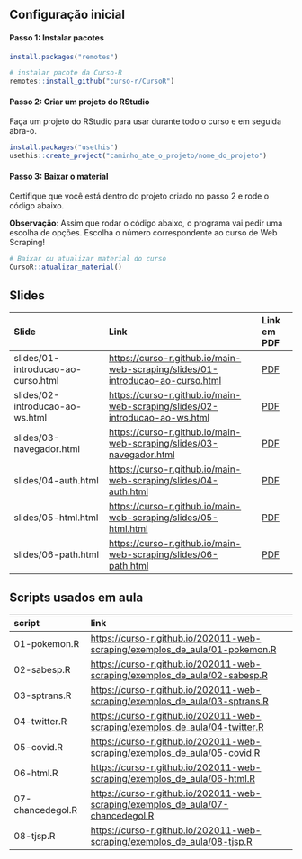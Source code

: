 
<!-- README.md is generated from README.Rmd. Please edit that file -->

## Configuração inicial

#### Passo 1: Instalar pacotes

``` r
install.packages("remotes")

# instalar pacote da Curso-R
remotes::install_github("curso-r/CursoR")
```

#### Passo 2: Criar um projeto do RStudio

Faça um projeto do RStudio para usar durante todo o curso e em seguida
abra-o.

``` r
install.packages("usethis")
usethis::create_project("caminho_ate_o_projeto/nome_do_projeto")
```

#### Passo 3: Baixar o material

Certifique que você está dentro do projeto criado no passo 2 e rode o
código abaixo.

**Observação**: Assim que rodar o código abaixo, o programa vai pedir
uma escolha de opções. Escolha o número correspondente ao curso de Web
Scraping!

``` r
# Baixar ou atualizar material do curso
CursoR::atualizar_material()
```

## Slides

| Slide                              | Link                                                                                                                                                                                    | Link em PDF                                                                                       |
|:-----------------------------------|:----------------------------------------------------------------------------------------------------------------------------------------------------------------------------------------|:--------------------------------------------------------------------------------------------------|
| slides/01-introducao-ao-curso.html | <a href="https://curso-r.github.io/main-web-scraping/slides/01-introducao-ao-curso.html" class="uri">https://curso-r.github.io/main-web-scraping/slides/01-introducao-ao-curso.html</a> | <a href='https://curso-r.github.io/main-web-scraping/slides/01-introducao-ao-curso.pdf'> PDF </a> |
| slides/02-introducao-ao-ws.html    | <a href="https://curso-r.github.io/main-web-scraping/slides/02-introducao-ao-ws.html" class="uri">https://curso-r.github.io/main-web-scraping/slides/02-introducao-ao-ws.html</a>       | <a href='https://curso-r.github.io/main-web-scraping/slides/02-introducao-ao-ws.pdf'> PDF </a>    |
| slides/03-navegador.html           | <a href="https://curso-r.github.io/main-web-scraping/slides/03-navegador.html" class="uri">https://curso-r.github.io/main-web-scraping/slides/03-navegador.html</a>                     | <a href='https://curso-r.github.io/main-web-scraping/slides/03-navegador.pdf'> PDF </a>           |
| slides/04-auth.html                | <a href="https://curso-r.github.io/main-web-scraping/slides/04-auth.html" class="uri">https://curso-r.github.io/main-web-scraping/slides/04-auth.html</a>                               | <a href='https://curso-r.github.io/main-web-scraping/slides/04-auth.pdf'> PDF </a>                |
| slides/05-html.html                | <a href="https://curso-r.github.io/main-web-scraping/slides/05-html.html" class="uri">https://curso-r.github.io/main-web-scraping/slides/05-html.html</a>                               | <a href='https://curso-r.github.io/main-web-scraping/slides/05-html.pdf'> PDF </a>                |
| slides/06-path.html                | <a href="https://curso-r.github.io/main-web-scraping/slides/06-path.html" class="uri">https://curso-r.github.io/main-web-scraping/slides/06-path.html</a>                               | <a href='https://curso-r.github.io/main-web-scraping/slides/06-path.pdf'> PDF </a>                |

## Scripts usados em aula

| script           | link                                                                                                                                                                                      |
|:-----------------|:------------------------------------------------------------------------------------------------------------------------------------------------------------------------------------------|
| 01-pokemon.R     | <a href="https://curso-r.github.io/202011-web-scraping/exemplos_de_aula/01-pokemon.R" class="uri">https://curso-r.github.io/202011-web-scraping/exemplos_de_aula/01-pokemon.R</a>         |
| 02-sabesp.R      | <a href="https://curso-r.github.io/202011-web-scraping/exemplos_de_aula/02-sabesp.R" class="uri">https://curso-r.github.io/202011-web-scraping/exemplos_de_aula/02-sabesp.R</a>           |
| 03-sptrans.R     | <a href="https://curso-r.github.io/202011-web-scraping/exemplos_de_aula/03-sptrans.R" class="uri">https://curso-r.github.io/202011-web-scraping/exemplos_de_aula/03-sptrans.R</a>         |
| 04-twitter.R     | <a href="https://curso-r.github.io/202011-web-scraping/exemplos_de_aula/04-twitter.R" class="uri">https://curso-r.github.io/202011-web-scraping/exemplos_de_aula/04-twitter.R</a>         |
| 05-covid.R       | <a href="https://curso-r.github.io/202011-web-scraping/exemplos_de_aula/05-covid.R" class="uri">https://curso-r.github.io/202011-web-scraping/exemplos_de_aula/05-covid.R</a>             |
| 06-html.R        | <a href="https://curso-r.github.io/202011-web-scraping/exemplos_de_aula/06-html.R" class="uri">https://curso-r.github.io/202011-web-scraping/exemplos_de_aula/06-html.R</a>               |
| 07-chancedegol.R | <a href="https://curso-r.github.io/202011-web-scraping/exemplos_de_aula/07-chancedegol.R" class="uri">https://curso-r.github.io/202011-web-scraping/exemplos_de_aula/07-chancedegol.R</a> |
| 08-tjsp.R        | <a href="https://curso-r.github.io/202011-web-scraping/exemplos_de_aula/08-tjsp.R" class="uri">https://curso-r.github.io/202011-web-scraping/exemplos_de_aula/08-tjsp.R</a>               |
